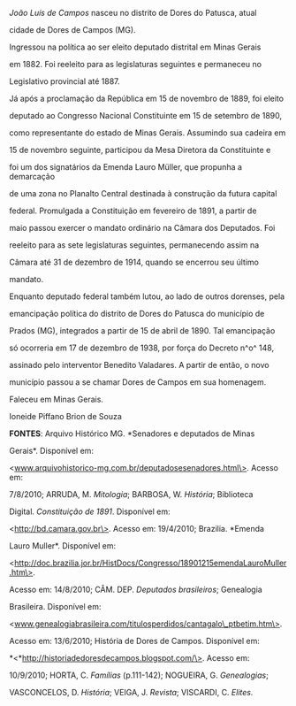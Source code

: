 

*João Luís de Campos* nasceu no distrito de Dores do Patusca, atual

cidade de Dores de Campos (MG).



Ingressou na política ao ser eleito deputado distrital em Minas Gerais

em 1882. Foi reeleito para as legislaturas seguintes e permaneceu no

Legislativo provincial até 1887.



Já após a proclamação da República em 15 de novembro de 1889, foi eleito

deputado ao Congresso Nacional Constituinte em 15 de setembro de 1890,

como representante do estado de Minas Gerais. Assumindo sua cadeira em

15 de novembro seguinte, participou da Mesa Diretora da Constituinte e

foi um dos signatários da Emenda Lauro Müller, que propunha a demarcação

de uma zona no Planalto Central destinada à construção da futura capital

federal. Promulgada a Constituição em fevereiro de 1891, a partir de

maio passou exercer o mandato ordinário na Câmara dos Deputados. Foi

reeleito para as sete legislaturas seguintes, permanecendo assim na

Câmara até 31 de dezembro de 1914, quando se encerrou seu último

mandato.



Enquanto deputado federal também lutou, ao lado de outros dorenses, pela

emancipação política do distrito de Dores do Patusca do município de

Prados (MG), integrados a partir de 15 de abril de 1890. Tal emancipação

só ocorreria em 17 de dezembro de 1938, por força do Decreto n^o^ 148,

assinado pelo interventor Benedito Valadares. A partir de então, o novo

município passou a se chamar Dores de Campos em sua homenagem.



Faleceu em Minas Gerais.



Ioneide Piffano Brion de Souza



**FONTES**: Arquivo Histórico MG. *Senadores e deputados de Minas

Gerais*. Disponível em:

\<www.arquivohistorico-mg.com.br/deputadosesenadores.html\>. Acesso em:

7/8/2010; ARRUDA, M. *Mitologia*; BARBOSA, W. *História*; Biblioteca

Digital. *Constituição de 1891*. Disponível em:

\<http://bd.camara.gov.br\>. Acesso em: 19/4/2010; Brazilia. *Emenda

Lauro Muller*. Disponível em:

\<http://doc.brazilia.jor.br/HistDocs/Congresso/18901215emendaLauroMuller.htm\>.

Acesso em: 14/8/2010; CÂM. DEP. *Deputados brasileiros*; Genealogia

Brasileira. Disponível em:

\<www.genealogiabrasileira.com/titulosperdidos/cantagalo\_ptbetim.htm\>.

Acesso em: 13/6/2010; História de Dores de Campos. Disponível em:

*\<*http://historiadedoresdecampos.blogspot.com/\>. Acesso em:

10/9/2010; HORTA, C. *Famílias* (p.111-142); NOGUEIRA, G. *Genealogias*;

VASCONCELOS, D. *História*; VEIGA, J. *Revista*; VISCARDI, C. *Elites.*

